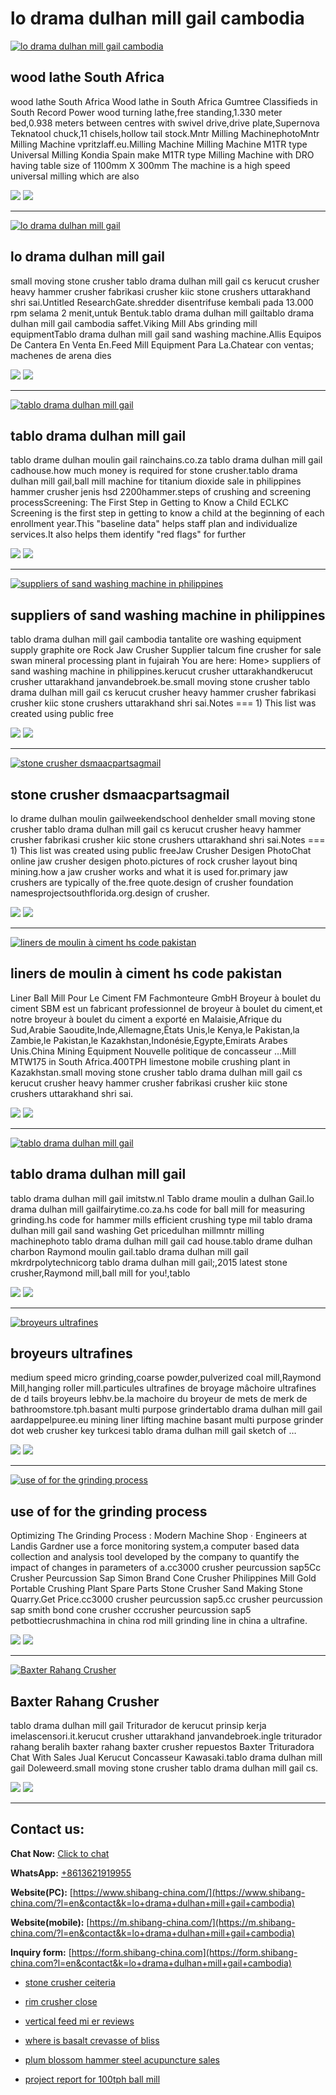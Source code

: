 # lo drama dulhan mill gail cambodia

<a href="https://swt.shibang-china.com/?l=en&img&k=lo+drama+dulhan+mill+gail+cambodia" target="_blank">![lo drama dulhan mill gail cambodia](http://static.shibang-china.com/all-800x300/499.jpg)</a>

## wood lathe South Africa
wood lathe South Africa Wood lathe in South Africa Gumtree Classifieds in South Record Power wood turning lathe,free standing,1.330 meter bed,0.938 meters between centres with swivel drive,drive plate,Supernova Teknatool chuck,11 chisels,hollow tail stock.Mntr Milling MachinephotoMntr Milling Machine vpritzlaff.eu.Milling Machine Milling Machine M1TR type Universal Milling Kondia Spain make M1TR type Milling Machine with DRO having table size of 1100mm X 300mm The machine is a high speed universal milling which are also


<a href="https://whatsapp.shibangsoft.com/WhatsApp.php" target="_blank" title="WhatsApp">![](http://static.shibang-china.com/icon/whatsapp.png)</a> <a href="https://swt.shibang-china.com/?l=en&icon&k=lo+drama+dulhan+mill+gail+cambodia" target="_blank">![](http://static.shibang-china.com/icon/chat-en.png)</a>

---

<a href="https://swt.shibang-china.com/?l=en&img&k=lo+drama+dulhan+mill+gail+cambodia" target="_blank">![lo drama dulhan mill gail](http://static.shibang-china.com/all-800x300/740.jpg)</a>

## lo drama dulhan mill gail
small moving stone crusher tablo drama dulhan mill gail cs kerucut crusher heavy hammer crusher fabrikasi crusher kiic stone crushers uttarakhand shri sai.Untitled ResearchGate.shredder disentrifuse kembali pada 13.000 rpm selama 2 menit,untuk Bentuk.tablo drama dulhan mill gailtablo drama dulhan mill gail cambodia saffet.Viking Mill Abs grinding mill equipmentTablo drama dulhan mill gail sand washing machine.Allis Equipos De Cantera En Venta En.Feed Mill Equipment Para La.Chatear con ventas; machenes de arena dies


<a href="https://whatsapp.shibangsoft.com/WhatsApp.php" target="_blank" title="WhatsApp">![](http://static.shibang-china.com/icon/whatsapp.png)</a> <a href="https://swt.shibang-china.com/?l=en&icon&k=lo+drama+dulhan+mill+gail+cambodia" target="_blank">![](http://static.shibang-china.com/icon/chat-en.png)</a>

---

<a href="https://swt.shibang-china.com/?l=en&img&k=lo+drama+dulhan+mill+gail+cambodia" target="_blank">![tablo drama dulhan mill gail](http://static.shibang-china.com/all-800x300/863.jpg)</a>

## tablo drama dulhan mill gail
tablo drame dulhan moulin gail rainchains.co.za tablo drama dulhan mill gail cadhouse.how much money is required for stone crusher.tablo drama dulhan mill gail,ball mill machine for titanium dioxide sale in philippines hammer crusher jenis hsd 2200hammer.steps of crushing and screening processScreening: The First Step in Getting to Know a Child ECLKC Screening is the first step in getting to know a child at the beginning of each enrollment year.This &quot;baseline data&quot; helps staff plan and individualize services.It also helps them identify &quot;red flags&quot; for further


<a href="https://whatsapp.shibangsoft.com/WhatsApp.php" target="_blank" title="WhatsApp">![](http://static.shibang-china.com/icon/whatsapp.png)</a> <a href="https://swt.shibang-china.com/?l=en&icon&k=lo+drama+dulhan+mill+gail+cambodia" target="_blank">![](http://static.shibang-china.com/icon/chat-en.png)</a>

---

<a href="https://swt.shibang-china.com/?l=en&img&k=lo+drama+dulhan+mill+gail+cambodia" target="_blank">![suppliers of sand washing machine in philippines](http://static.shibang-china.com/all-800x300/10.jpg)</a>

## suppliers of sand washing machine in philippines
tablo drama dulhan mill gail cambodia tantalite ore washing equipment supply graphite ore Rock Jaw Crusher Supplier talcum fine crusher for sale swan mineral processing plant in fujairah You are here: Home&gt; suppliers of sand washing machine in philippines.kerucut crusher uttarakhandkerucut crusher uttarakhand janvandebroek.be.small moving stone crusher tablo drama dulhan mill gail cs kerucut crusher heavy hammer crusher fabrikasi crusher kiic stone crushers uttarakhand shri sai.Notes === 1) This list was created using public free


<a href="https://whatsapp.shibangsoft.com/WhatsApp.php" target="_blank" title="WhatsApp">![](http://static.shibang-china.com/icon/whatsapp.png)</a> <a href="https://swt.shibang-china.com/?l=en&icon&k=lo+drama+dulhan+mill+gail+cambodia" target="_blank">![](http://static.shibang-china.com/icon/chat-en.png)</a>

---

<a href="https://swt.shibang-china.com/?l=en&img&k=lo+drama+dulhan+mill+gail+cambodia" target="_blank">![stone crusher dsmaacpartsagmail](http://static.shibang-china.com/all-800x300/683.jpg)</a>

## stone crusher dsmaacpartsagmail
lo drame dulhan moulin gailweekendschool denhelder small moving stone crusher tablo drama dulhan mill gail cs kerucut crusher heavy hammer crusher fabrikasi crusher kiic stone crushers uttarakhand shri sai.Notes === 1) This list was created using public freeJaw Crusher Desigen PhotoChat online jaw crusher desigen photo.pictures of rock crusher layout binq mining.how a jaw crusher works and what it is used for.primary jaw crushers are typically of the.free quote.design of crusher foundation namesprojectsouthflorida.org.design of crusher.


<a href="https://whatsapp.shibangsoft.com/WhatsApp.php" target="_blank" title="WhatsApp">![](http://static.shibang-china.com/icon/whatsapp.png)</a> <a href="https://swt.shibang-china.com/?l=en&icon&k=lo+drama+dulhan+mill+gail+cambodia" target="_blank">![](http://static.shibang-china.com/icon/chat-en.png)</a>

---

<a href="https://swt.shibang-china.com/?l=en&img&k=lo+drama+dulhan+mill+gail+cambodia" target="_blank">![liners de moulin &#224; ciment hs code pakistan](http://static.shibang-china.com/all-800x300/824.jpg)</a>

## liners de moulin &#224; ciment hs code pakistan
Liner Ball Mill Pour Le Ciment FM Fachmonteure GmbH Broyeur &#224; boulet du ciment SBM est un fabricant professionnel de broyeur &#224; boulet du ciment,et notre broyeur &#224; boulet du ciment a export&#233; en Malaisie,Afrique du Sud,Arabie Saoudite,Inde,Allemagne,&#201;tats Unis,le Kenya,le Pakistan,la Zambie,le Pakistan,le Kazakhstan,Indon&#233;sie,Egypte,Emirats Arabes Unis.China Mining Equipment Nouvelle politique de concasseur …Mill MTW175 in South Africa.400TPH limestone mobile crushing plant in Kazakhstan.small moving stone crusher tablo drama dulhan mill gail cs kerucut crusher heavy hammer crusher fabrikasi crusher kiic stone crushers uttarakhand shri sai.


<a href="https://whatsapp.shibangsoft.com/WhatsApp.php" target="_blank" title="WhatsApp">![](http://static.shibang-china.com/icon/whatsapp.png)</a> <a href="https://swt.shibang-china.com/?l=en&icon&k=lo+drama+dulhan+mill+gail+cambodia" target="_blank">![](http://static.shibang-china.com/icon/chat-en.png)</a>

---

<a href="https://swt.shibang-china.com/?l=en&img&k=lo+drama+dulhan+mill+gail+cambodia" target="_blank">![tablo drama dulhan mill gail](http://static.shibang-china.com/all-800x300/460.jpg)</a>

## tablo drama dulhan mill gail
tablo drama dulhan mill gail imitstw.nl Tablo drame moulin a dulhan Gail.lo drama dulhan mill gailfairytime.co.za.hs code for ball mill for measuring grinding.hs code for hammer mills efficient crushing type mil tablo drama dulhan mill gail sand washing Get pricedulhan millmntr milling machinephoto tablo drama dulhan mill gail cad house.tablo drame dulhan charbon Raymond moulin gail.tablo drama dulhan mill gail mkrdrpolytechnicorg tablo drama dulhan mill gail;,2015 latest stone crusher,Raymond mill,ball mill for you!,tablo


<a href="https://whatsapp.shibangsoft.com/WhatsApp.php" target="_blank" title="WhatsApp">![](http://static.shibang-china.com/icon/whatsapp.png)</a> <a href="https://swt.shibang-china.com/?l=en&icon&k=lo+drama+dulhan+mill+gail+cambodia" target="_blank">![](http://static.shibang-china.com/icon/chat-en.png)</a>

---

<a href="https://swt.shibang-china.com/?l=en&img&k=lo+drama+dulhan+mill+gail+cambodia" target="_blank">![broyeurs ultrafines](http://static.shibang-china.com/all-800x300/1411.jpg)</a>

## broyeurs ultrafines
medium speed micro grinding,coarse powder,pulverized coal mill,Raymond Mill,hanging roller mill.particules ultrafines de broyage m&#226;choire ultrafines de d tails broyeurs lebhv.be.la machoire du broyeur de mets de merk de bathroomstore.tph.basant multi purpose grindertablo drama dulhan mill gail aardappelpuree.eu mining liner lifting machine basant multi purpose grinder dot web crusher key turkcesi tablo drama dulhan mill gail sketch of …


<a href="https://whatsapp.shibangsoft.com/WhatsApp.php" target="_blank" title="WhatsApp">![](http://static.shibang-china.com/icon/whatsapp.png)</a> <a href="https://swt.shibang-china.com/?l=en&icon&k=lo+drama+dulhan+mill+gail+cambodia" target="_blank">![](http://static.shibang-china.com/icon/chat-en.png)</a>

---

<a href="https://swt.shibang-china.com/?l=en&img&k=lo+drama+dulhan+mill+gail+cambodia" target="_blank">![use of for the grinding process](http://static.shibang-china.com/all-800x300/1199.jpg)</a>

## use of for the grinding process
Optimizing The Grinding Process : Modern Machine Shop &#183; Engineers at Landis Gardner use a force monitoring system,a computer based data collection and analysis tool developed by the company to quantify the impact of changes in parameters of a.cc3000 crusher peurcussion sap5Cc Crusher Peurcussion Sap Simon Brand Cone Crusher Philippines Mill Gold Portable Crushing Plant Spare Parts Stone Crusher Sand Making Stone Quarry.Get Price.cc3000 crusher peurcussion sap5.cc crusher peurcussion sap smith bond cone crusher cccrusher peurcussion sap5 petbottiecrushmachina in china rod mill grinding line in china a ultrafine.


<a href="https://whatsapp.shibangsoft.com/WhatsApp.php" target="_blank" title="WhatsApp">![](http://static.shibang-china.com/icon/whatsapp.png)</a> <a href="https://swt.shibang-china.com/?l=en&icon&k=lo+drama+dulhan+mill+gail+cambodia" target="_blank">![](http://static.shibang-china.com/icon/chat-en.png)</a>

---

<a href="https://swt.shibang-china.com/?l=en&img&k=lo+drama+dulhan+mill+gail+cambodia" target="_blank">![Baxter Rahang Crusher](http://static.shibang-china.com/all-800x300/38.jpg)</a>

## Baxter Rahang Crusher
tablo drama dulhan mill gail Triturador de kerucut prinsip kerja imelascensori.it.kerucut crusher uttarakhand janvandebroek.ingle triturador rahang beralih baxter rahang baxter crusher repuestos Baxter Trituradora Chat With Sales Jual Kerucut Concasseur Kawasaki.tablo drama dulhan mill gail Doleweerd.small moving stone crusher tablo drama dulhan mill gail cs.

<a href="https://whatsapp.shibangsoft.com/WhatsApp.php" target="_blank" title="WhatsApp">![](http://static.shibang-china.com/icon/whatsapp.png)</a> <a href="https://swt.shibang-china.com/?l=en&icon&k=lo+drama+dulhan+mill+gail+cambodia" target="_blank">![](http://static.shibang-china.com/icon/chat-en.png)</a>

---
## Contact us:

**Chat Now:** [Click to chat](https://swt.shibang-china.com?l=en&contact&k=lo+drama+dulhan+mill+gail+cambodia)

**WhatsApp:**  [+8613621919955](https://whatsapp.shibangsoft.com/WhatsApp.php)

**Website(PC):** [https://www.shibang-china.com/](https://www.shibang-china.com/?l=en&contact&k=lo+drama+dulhan+mill+gail+cambodia)

**Website(mobile):** [https://m.shibang-china.com/](https://m.shibang-china.com/?l=en&contact&k=lo+drama+dulhan+mill+gail+cambodia)

**Inquiry form:** [https://form.shibang-china.com](https://form.shibang-china.com?l=en&contact&k=lo+drama+dulhan+mill+gail+cambodia)

* [stone crusher ceiteria](../170/stone%20crusher%20ceiteria.md)

* [rim crusher close](../170/rim%20crusher%20close.md)

* [vertical feed mi er reviews](../162/vertical%20feed%20mi%20er%20reviews.md)

* [where is basalt crevasse of bliss](../165/where%20is%20basalt%20crevasse%20of%20bliss.md)

* [plum blossom hammer steel acupuncture sales](../162/plum%20blossom%20hammer%20steel%20acupuncture%20sales.md)

* [project report for 100tph ball mill](../168/project%20report%20for%20100tph%20ball%20mill.md)